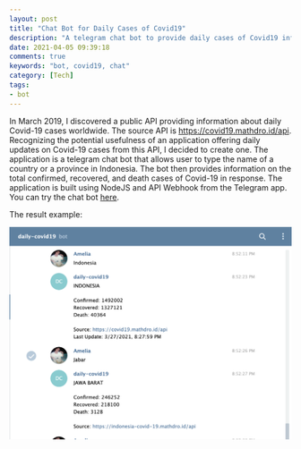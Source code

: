 ```yaml
---
layout: post
title: "Chat Bot for Daily Cases of Covid19"
description: "A telegram chat bot to provide daily cases of Covid19 information around the world, especially in Indonesia"
date: 2021-04-05 09:39:18
comments: true
keywords: "bot, covid19, chat"
category: [Tech]
tags:
- bot
---
```


In March 2019, I discovered a public API providing information about daily Covid-19 cases worldwide. The source API is <a href="https://covid19.mathdro.id/api" target="_top">https://covid19.mathdro.id/api</a>. Recognizing the potential usefulness of an application offering daily updates on Covid-19 cases from this API, I decided to create one. The application is a telegram chat bot that allows user to type the name of a country or a province in Indonesia. The bot then provides information on the total confirmed, recovered, and death cases of Covid-19 in response. The application is built using NodeJS and API Webhook from the Telegram app. You can try the chat bot <a href="https://t.me/test_covid19news_bot" target="_top">here</a>. 

The result example:

![](../assets/img/ss-1-chatbot.png)
